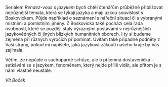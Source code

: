 Seriálem *Rendez-vous s jazykem* bych chtěl čtenářům průběžně přibližovat nejrůznější témata, která se týkají jazyka a mají úzkou souvislost s Boskovickem. Půjde například o seznámení s nářeční situací či s vybranými místními a pomístními jmény. Z Boskovicka také pochází celá řada osobností, které se později staly výraznými postavami v nejrůznějších jazykovědných či jiných blízkých humanitních oborech. I ty si budeme zejména při různých výročích připomínat. Uvítám také případné podněty z Vaší strany, pokud mi napíšete, jaká jazyková zákoutí našeho kraje by Vás zajímala.

Věřím, že nepůjde o suchopárné schůze, ale o příjemná dostaveníčka – setkávání se s jazykem, fenoménem, který nejde příliš vidět, ale přitom je s námi vlastně neustále.

*Vít Boček*